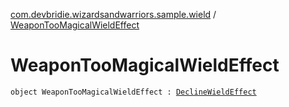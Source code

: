 [com.devbridie.wizardsandwarriors.sample.wield](index.md) / [WeaponTooMagicalWieldEffect](.)

# WeaponTooMagicalWieldEffect

`object WeaponTooMagicalWieldEffect : `[`DeclineWieldEffect`](-decline-wield-effect.md)